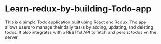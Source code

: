 # Learn-redux-by-building-Todo-app
This is a simple Todo application built using React and Redux. The app allows users to manage their daily tasks by adding, updating, and deleting todos. It also integrates with a RESTful API to fetch and persist todos on the server.

